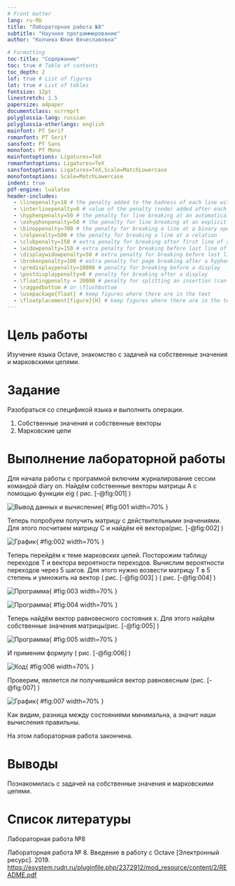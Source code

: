 ```yaml
---
# Front matter
lang: ru-RU
title: "Лабораторная работа №8"
subtitle: "Научное программирование"
author: "Колчева Юлия Вячеславовна"

# Formatting
toc-title: "Содержание"
toc: true # Table of contents
toc_depth: 2
lof: true # List of figures
lot: true # List of tables
fontsize: 12pt
linestretch: 1.5
papersize: a4paper
documentclass: scrreprt
polyglossia-lang: russian
polyglossia-otherlangs: english
mainfont: PT Serif
romanfont: PT Serif
sansfont: PT Sans
monofont: PT Mono
mainfontoptions: Ligatures=TeX
romanfontoptions: Ligatures=TeX
sansfontoptions: Ligatures=TeX,Scale=MatchLowercase
monofontoptions: Scale=MatchLowercase
indent: true
pdf-engine: lualatex
header-includes:
  - \linepenalty=10 # the penalty added to the badness of each line within a paragraph (no associated penalty node) Increasing the value makes tex try to have fewer lines in the paragraph.
  - \interlinepenalty=0 # value of the penalty (node) added after each line of a paragraph.
  - \hyphenpenalty=50 # the penalty for line breaking at an automatically inserted hyphen
  - \exhyphenpenalty=50 # the penalty for line breaking at an explicit hyphen
  - \binoppenalty=700 # the penalty for breaking a line at a binary operator
  - \relpenalty=500 # the penalty for breaking a line at a relation
  - \clubpenalty=150 # extra penalty for breaking after first line of a paragraph
  - \widowpenalty=150 # extra penalty for breaking before last line of a paragraph
  - \displaywidowpenalty=50 # extra penalty for breaking before last line before a display math
  - \brokenpenalty=100 # extra penalty for page breaking after a hyphenated line
  - \predisplaypenalty=10000 # penalty for breaking before a display
  - \postdisplaypenalty=0 # penalty for breaking after a display
  - \floatingpenalty = 20000 # penalty for splitting an insertion (can only be split footnote in standard LaTeX)
  - \raggedbottom # or \flushbottom
  - \usepackage{float} # keep figures where there are in the text
  - \floatplacement{figure}{H} # keep figures where there are in the text
---
```


# Цель работы

Изучение языка Octave, знакомство с задачей на собственные значения и марковскими цепями. 

# Задание

 Разобраться со спецификой языка и выполнить операции. 

1. Собственные значения и собственные векторы
2. Марковские цепи


# Выполнение лабораторной работы

 Для начала работы с программой включим журналирование сессии командой diary on. Найдём собственные векторы матрицы А с помощью функции eig ( рис. [-@fig:001] )

![Вывод данных и вычисление](image/1.png){ #fig:001 width=70% }

Теперь попробуем получить матрицу с действительными значениями. Для этого посчитаем матрицу С и найдём её вектора(рис. [-@fig:002] ) 

![График](image/2.png){ #fig:002 width=70% }

Теперь перейдём к теме марковских цепей. Посторожим таблицу переходов Т и вектора вероятности переходов. Вычислим вероятности переходов через 5 шагов. Для этого нужно возвести матрицу Т в 5 степень и умножить на вектор ( рис. [-@fig:003] )  ( рис. [-@fig:004] )

![Программа](image/3.png){ #fig:003 width=70% }

![Программа](image/4.png){ #fig:004 width=70% }

Теперь найдём вектор равновесного состояния х. Для этого найдём собственные значения матрицы(рис. [-@fig:005] ) 

![Программа](image/5.png){ #fig:005 width=70% }

И применим формулу ( рис. [-@fig:006] )

![Код](image/6.png){ #fig:006 width=70% }

Проверим, является ли получившийся вектор равновесным (рис. [-@fig:007] )

![График](image/7.png){ #fig:007 width=70% }

Как видим, разница между состояниями минимальна, а значит наши вычисления правильны.

На этом лабораторная работа закончена.


# Выводы

Познакомилась с задачей на собственные значения и марковскими цепями.



# Список литературы

Лабораторная работа №8

Лабораторная работа № 8. Введение в работу с Octave [Электронный ресурс]. 2019. https://esystem.rudn.ru/pluginfile.php/2372912/mod_resource/content/2/README.pdf




